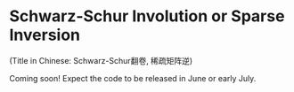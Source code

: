 # Schwarz-Schur Involution or Sparse Inversion
(Title in Chinese: Schwarz-Schur翻卷, 稀疏矩阵逆)

Coming soon! Expect the code to be released in June or early July. 
